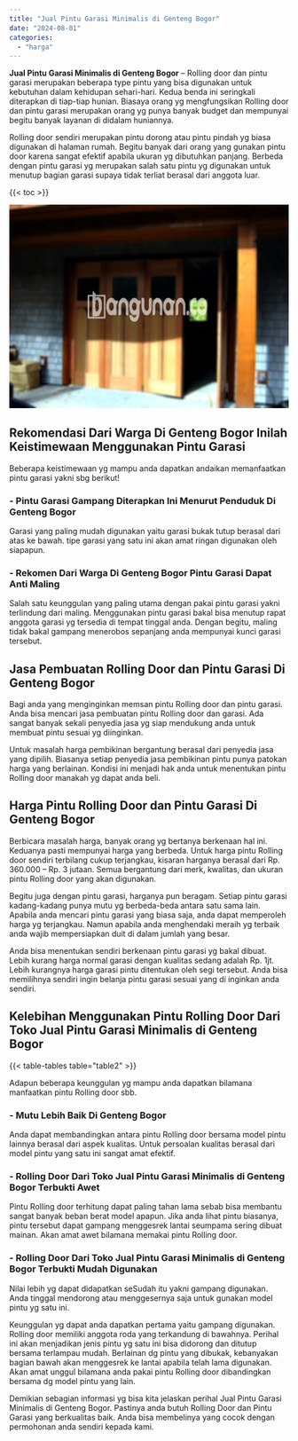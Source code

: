 ```yaml
---
title: "Jual Pintu Garasi Minimalis di Genteng Bogor"
date: "2024-08-01"
categories: 
  - "harga"
---
```


**Jual Pintu Garasi Minimalis di Genteng Bogor** – Rolling door dan pintu garasi merupakan beberapa type pintu yang bisa digunakan untuk kebutuhan dalam kehidupan sehari-hari. Kedua benda ini seringkali diterapkan di tiap-tiap hunian. Biasaya orang yg mengfungsikan Rolling door dan pintu garasi merupakan orang yg punya banyak budget dan mempunyai begitu banyak layanan di didalam huniannya.

Rolling door sendiri merupakan pintu dorong atau pintu pindah yg biasa digunakan di halaman rumah. Begitu banyak dari orang yang gunakan pintu door karena sangat efektif apabila ukuran yg dibutuhkan panjang. Berbeda dengan pintu garasi yg merupakan salah satu pintu yg digunakan untuk menutup bagian garasi supaya tidak terliat berasal dari anggota luar.

{{< toc >}}

![Jual Pintu Garasi Minimalis di Genteng Bogor](/images/pintu-garasi-61.png)

## Rekomendasi Dari Warga Di Genteng Bogor Inilah Keistimewaan Menggunakan Pintu Garasi

Beberapa keistimewaan yg mampu anda dapatkan andaikan memanfaatkan pintu garasi yakni sbg berikut!

### \- Pintu Garasi Gampang Diterapkan Ini Menurut Penduduk Di Genteng Bogor

Garasi yang paling mudah digunakan yaitu garasi bukak tutup berasal dari atas ke bawah. tipe garasi yang satu ini akan amat ringan digunakan oleh siapapun.

### \- Rekomen Dari Warga Di Genteng Bogor Pintu Garasi Dapat Anti Maling

Salah satu keunggulan yang paling utama dengan pakai pintu garasi yakni terlindung dari maling. Menggunakan pintu garasi bakal bisa menutup rapat anggota garasi yg tersedia di tempat tinggal anda. Dengan begitu, maling tidak bakal gampang menerobos sepanjang anda mempunyai kunci garasi tersebut.

## Jasa Pembuatan Rolling Door dan Pintu Garasi Di Genteng Bogor

Bagi anda yang menginginkan memsan pintu Rolling door dan pintu garasi. Anda bisa mencari jasa pembuatan pintu Rolling door dan garasi. Ada sangat banyak sekali penyedia jasa yg siap mendukung anda untuk membuat pintu sesuai yg diinginkan.

Untuk masalah harga pembikinan bergantung berasal dari penyedia jasa yang dipilih. Biasanya setiap penyedia jasa pembikinan pintu punya patokan harga yang berlainan. Kondisi ini menjadi hak anda untuk menentukan pintu Rolling door manakah yg dapat anda beli.

## Harga Pintu Rolling Door dan Pintu Garasi Di Genteng Bogor

Berbicara masalah harga, banyak orang yg bertanya berkenaan hal ini. Keduanya pasti mempunyai harga yang berbeda. Untuk harga pintu Rolling door sendiri terbilang cukup terjangkau, kisaran harganya berasal dari Rp. 360.000 – Rp. 3 jutaan. Semua bergantung dari merk, kwalitas, dan ukuran pintu Rolling door yang akan digunakan.

Begitu juga dengan pintu garasi, harganya pun beragam. Setiap pintu garasi kadang-kadang punya mutu yg berbeda-beda antara satu sama lain. Apabila anda mencari pintu garasi yang biasa saja, anda dapat memperoleh harga yg terjangkau. Namun apabila anda menghendaki meraih yg terbaik anda wajib mempersiapkan duit di dalam jumlah yang besar.

Anda bisa menentukan sendiri berkenaan pintu garasi yg bakal dibuat. Lebih kurang harga normal garasi dengan kualitas sedang adalah Rp. 1jt. Lebih kurangnya harga garasi pintu ditentukan oleh segi tersebut. Anda bisa memilihnya sendiri ingin belanja pintu garasi sesuai yang di inginkan anda sendiri.

## Kelebihan Menggunakan Pintu Rolling Door Dari Toko Jual Pintu Garasi Minimalis di Genteng Bogor

{{< table-tables table="table2" >}}

Adapun beberapa keunggulan yg mampu anda dapatkan bilamana manfaatkan pintu Rolling door sbb.

### \- Mutu Lebih Baik Di Genteng Bogor

Anda dapat membandingkan antara pintu Rolling door bersama model pintu lainnya berasal dari aspek kualitas. Untuk persoalan kualitas berasal dari model pintu yang satu ini sangat amat efektif.

### \- Rolling Door Dari Toko Jual Pintu Garasi Minimalis di Genteng Bogor Terbukti Awet

Pintu Rolling door terhitung dapat paling tahan lama sebab bisa membantu sangat banyak beban berat model apapun. Jika anda lihat pintu biasanya, pintu tersebut dapat gampang menggesrek lantai seumpama sering dibuat mainan. Akan amat awet bilamana memakai pintu Rolling door.

### \- Rolling Door Dari Toko Jual Pintu Garasi Minimalis di Genteng Bogor Terbukti Mudah Digunakan

Nilai lebih yg dapat didapatkan seSudah itu yakni gampang digunakan. Anda tinggal mendorong atau menggesernya saja untuk gunakan model pintu yg satu ini.

Keunggulan yg dapat anda dapatkan pertama yaitu gampang digunakan. Rolling door memiliki anggota roda yang terkandung di bawahnya. Perihal ini akan menjadikan jenis pintu yg satu ini bisa didorong dan ditutup bersama terlampau mudah. Berlainan dg pintu yang dibukak, kebanyakan bagian bawah akan menggesrek ke lantai apabila telah lama digunakan. Akan amat unggul bilamana anda pakai pintu Rolling door dibandingkan bersama dg model pintu yang lain.

Demikian sebagian informasi yg bisa kita jelaskan perihal Jual Pintu Garasi Minimalis di Genteng Bogor. Pastinya anda butuh Rolling Door dan Pintu Garasi yang berkualitas baik. Anda bisa membelinya yang cocok dengan permohonan anda sendiri kepada kami.
